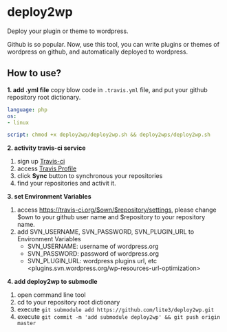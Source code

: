 deploy2wp
=========

Deploy your plugin or theme to wordpress.

Github is so popular. Now, use this tool, you can write plugins or themes of wordpress on github, and automatically deployed to wordpress.

How to use?
-----------

**1. add .yml file**
copy blow code in `.travis.yml` file, and put your github repository root dictionary.
~~~ yml
language: php
os:
- linux

script: chmod +x deploy2wp/deploy2wp.sh && deploy2wps/deploy2wp.sh
~~~

**2. activity travis-ci service**
1. sign up [Travis-ci](https://travis-ci.org/profile)
2. access [Travis Profile](https://travis-ci.org/profile)
3. click **Sync** button to synchronous your repositories
3. find your repositories and activit it.

**3. set Environment Variables**
1. access https://travis-ci.org/$own/$repository/settings,
   please change $own to your github user name and $repository to your repository name.
2. add SVN_USERNAME, SVN_PASSWORD, SVN_PLUGIN_URL to Environment Variables
   - SVN_USERNAME: username of wordpress.org
   - SVN_PASSWORD: password of wordpress.org
   - SVN_PLUGIN_URL: wordpress plugins url, etc <plugins.svn.wordpress.org/wp-resources-url-optimization> 


**4. add deploy2wp to submodle**
1. open command line tool
2. cd to your repository root dictionary
3. execute `git submodule add https://github.com/lite3/deploy2wp.git`
4. execute `git commit -m 'add submodule deploy2wp' && git push origin master`
